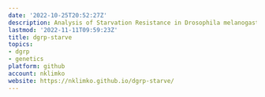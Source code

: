 ```yaml
---
date: '2022-10-25T20:52:27Z'
description: Analysis of Starvation Resistance in Drosophila melanogaster
lastmod: '2022-11-11T09:59:23Z'
title: dgrp-starve
topics:
- dgrp
- genetics
platform: github
account: nklimko
website: https://nklimko.github.io/dgrp-starve/
---
```


